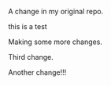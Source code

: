 A change in my original repo.

this is a test

Making some more changes.

Third change.

Another change!!!
